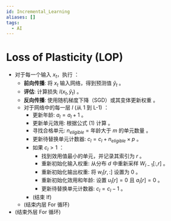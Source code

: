 ```yaml
---
id: Incremental_Learning
aliases: []
tags:
  - AI
---
```


# Loss of Plasticity (LOP)

* 对于每一个输入 $x_t$，执行 ：
    * **前向传播**: 将 $x_t$ 输入网络，得到预测值 $\hat{y}_t$ 。
    * **评估**: 计算损失 $l(x_t, \hat{y}_t)$ 。
    * **反向传播**: 使用随机梯度下降（SGD）或其变体更新权重 。
    * 对于网络中的每一层 $l$ (从 1 到 L-1) ：
        * 更新年龄: $a_l = a_l + 1$ 。
        * 更新单元效用: 根据公式 (1) 计算 。
        * 寻找合格单元: $n_{eligible}$ = 年龄大于 $m$ 的单元数量 。
        * 更新待替换单元计数器: $c_l = c_l + n_{eligible} \times p$ 。
        * 如果 $c_l > 1$ ：
            * 找到效用值最小的单元，并记录其索引为 $r$ 。
            * 重新初始化输入权重: 从分布 $d$ 中重新采样 $W_{l-1}[:,r]$ 。
            * 重新初始化输出权重: 将 $w_l[r,:]$ 设置为 0 。
            * 重新初始化效用和年龄: 设置 $u_l[r]=0$ 且 $a_l[r]=0$ 。
            * 更新待替换单元计数器: $c_l = c_l - 1$ 。
        * (结束 If)
    * (结束内层 For 循环)
* (结束外层 For 循环)
